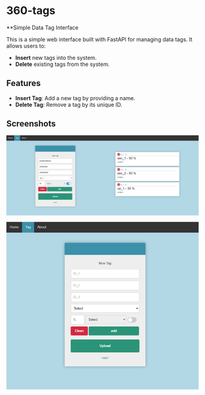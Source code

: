 # 360-tags
**Simple Data Tag Interface

This is a simple web interface built with FastAPI for managing data tags. It allows users to:

- **Insert** new tags into the system.
- **Delete** existing tags from the system.

## Features

- **Insert Tag**: Add a new tag by providing a name.
- **Delete Tag**: Remove a tag by its unique ID.
  
## Screenshots

![Screenshot of the app](https://github.com/sg10win/360-tags/blob/main/360-tags/imgs/360-tags2.PNG)

![Screenshot of the app](https://github.com/sg10win/360-tags/blob/main/360-tags/imgs/360-tags.PNG)
